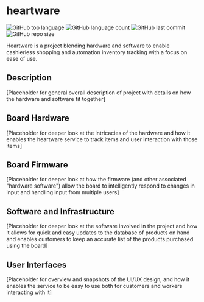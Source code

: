 #  heartware

![GitHub top language](https://img.shields.io/github/languages/top/charcalope/heartware?color=orange&style=flat-square) ![GitHub language count](https://img.shields.io/github/languages/count/charcalope/heartware?color=red&style=flat-square) ![GitHub last commit](https://img.shields.io/github/last-commit/charcalope/heartware?style=flat-square) ![GitHub repo size](https://img.shields.io/github/repo-size/charcalope/heartware?style=flat-square)

Heartware is a project blending hardware and software to enable cashierless shopping and automation inventory tracking with a focus on ease of use.

## Description

[Placeholder for general overall description of project with details on how the hardware and software fit together]

## Board Hardware 

[Placeholder for deeper look at the intricacies of the hardware and how it enables the heartware service to track items and user interaction with those items]

## Board Firmware

[Placeholder for deeper look at how the firmware (and other associated "hardware software") allow the board to intelligently respond to changes in input and handling input from multiple users]

## Software and Infrastructure

[Placeholder for deeper look at the software involved in the project and how it allows for quick and easy updates to the database of products on hand and enables customers to keep an accurate list of the products purchased using the board]

## User Interfaces

[Placeholder for overview and snapshots of the UI/UX design, and how it enables the service to be easy to use both for customers and workers interacting with it]
